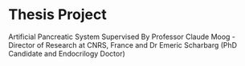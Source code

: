 # Thesis Project
Artificial Pancreatic System
Supervised By Professor Claude Moog - Director of Research at CNRS, France and Dr Emeric Scharbarg (PhD Candidate and Endocrilogy Doctor)
